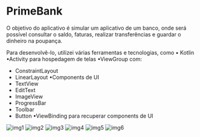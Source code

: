 # PrimeBank
O objetivo do aplicativo é simular um aplicativo de um banco, onde será possível consultar o saldo, faturas, realizar transferências e guardar o dinheiro na poupança.

Para desenvolvê-lo, utilizei várias ferramentas e tecnologias, como
• Kotlin 
•Activity para hospedagem de telas
•ViewGroup com:
 - ConstraintLayout
- LinearLayout
•Components de UI
 - TextView
 - EditText
- ImageView
- ProgressBar
- Toolbar
 - Button
•ViewBinding para recuperar components de UI


![img1](https://github.com/arturbogea/PrimeBank/assets/41833522/9c6da483-4069-4215-b5b8-f35ed94760e0)
![img2](https://github.com/arturbogea/PrimeBank/assets/41833522/ae588d2c-85e7-434c-8650-b5075bf19b0e)
![img3](https://github.com/arturbogea/PrimeBank/assets/41833522/a41c3d38-2b1e-406b-95bb-213e562e7430)
![img4](https://github.com/arturbogea/PrimeBank/assets/41833522/2ba8eab5-cfc5-4362-99c5-c2b8fe0e9420)
![img5](https://github.com/arturbogea/PrimeBank/assets/41833522/d374381a-9d91-4024-b306-284b5cbd8be2)
![img6](https://github.com/arturbogea/PrimeBank/assets/41833522/f5cd5908-6ca4-4ffa-b089-51614f30fc98)
